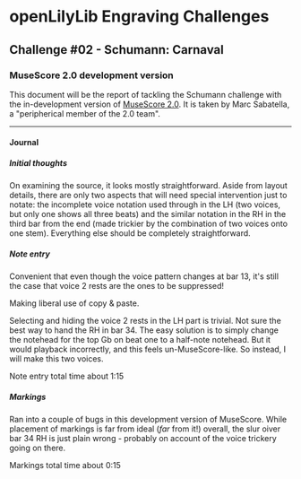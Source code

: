 # openLilyLib Engraving Challenges

## Challenge #02 - Schumann: Carnaval

### MuseScore 2.0 development version

This document will be the report of tackling the Schumann challenge
with the in-development version of
[MuseScore 2.0](http://musescore.org/en/developers-handbook/references/musescore-2.0-roadmap).
It is taken by Marc Sabatella, a "peripherical member of the 2.0 team".

---

#### Journal

##### Initial thoughts

On examining the source, it looks mostly straightforward.  Aside from layout details, there are only two aspects that will need special intervention just to notate: the incomplete voice notation used through in the LH (two voices, but only one shows all three beats) and the similar notation in the RH in the third bar from the end (made trickier by the combination of two voices onto one stem).  Everything else should be completely straightforward.

##### Note entry

Convenient that even though the voice pattern changes at bar 13, it's still the case that voice 2 rests are the ones to be suppressed!

Making liberal use of copy & paste.

Selecting and hiding the voice 2 rests in the LH part is trivial.  Not sure the best way to hand the RH in bar 34.  The easy solution is to simply change the notehead for the top Gb on beat one to a half-note notehead.  But it would playback incorrectly, and this feels un-MuseScore-like.  So instead, I will make this two voices.

Note entry total time about 1:15

##### Markings

Ran into a couple of bugs in this development version of MuseScore.  While placement of markings is far from ideal (*far* from it!) overall, the slur oiver bar 34 RH is just plain wrong - probably on account of the voice trickery going on there.

Markings total time about 0:15 
